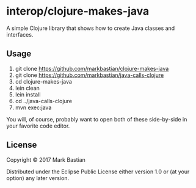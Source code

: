 # interop/clojure-makes-java

A simple Clojure library that shows how to create Java classes and interfaces.

## Usage

 1. git clone https://github.com/markbastian/clojure-makes-java
 1. git clone https://github.com/markbastian/java-calls-clojure
 1. cd clojure-makes-java
 1. lein clean
 1. lein install
 1. cd ../java-calls-clojure
 1. mvn exec:java

You will, of course, probably want to open both of these side-by-side in your
favorite code editor.

## License

Copyright © 2017 Mark Bastian

Distributed under the Eclipse Public License either version 1.0 or (at
your option) any later version.
